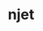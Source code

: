 ---
title: "njet"
layout: cache
categories: [package, develop]
meta: {"compilers": ["gcc@11.4.0"], "num_specs": 9, "num_specs_by_stack": {"hep": 9, "root": 9}, "oss": ["ubuntu22.04"], "platforms": ["linux"], "stacks": ["hep", "root"], "targets": ["x86_64_v3"], "versions": ["2.1.1"]}
spec_details: [{"compiler": "gcc@11.4.0", "hash": "3kmpp4tshp65axu32psm7ynewwd337z5", "os": "ubuntu22.04", "platform": "linux", "size": "-", "stacks": ["hep", "root"], "target": "x86_64_v3", "variants": ["build_system=autotools"], "versions": ["2.1.1"]}, {"compiler": "gcc@11.4.0", "hash": "3ve4vmrmfss537fspb6ruqdgqwafkzr2", "os": "ubuntu22.04", "platform": "linux", "size": "-", "stacks": ["hep", "root"], "target": "x86_64_v3", "variants": ["build_system=autotools"], "versions": ["2.1.1"]}, {"compiler": "gcc@11.4.0", "hash": "4i7impksbhybpnh7ymyhu3bqqgxaiwvc", "os": "ubuntu22.04", "platform": "linux", "size": "-", "stacks": ["hep", "root"], "target": "x86_64_v3", "variants": ["build_system=autotools"], "versions": ["2.1.1"]}, {"compiler": "gcc@11.4.0", "hash": "auy5atcx7trececzhaaaaluudrxunv2l", "os": "ubuntu22.04", "platform": "linux", "size": "-", "stacks": ["hep", "root"], "target": "x86_64_v3", "variants": ["build_system=autotools"], "versions": ["2.1.1"]}, {"compiler": "gcc@11.4.0", "hash": "dkagedra7zqiguiilnvqre33tvqjdwq5", "os": "ubuntu22.04", "platform": "linux", "size": "-", "stacks": ["hep", "root"], "target": "x86_64_v3", "variants": ["build_system=autotools"], "versions": ["2.1.1"]}, {"compiler": "gcc@11.4.0", "hash": "ke3cuh36v5xrd4anyvlqpcniokpv3iy3", "os": "ubuntu22.04", "platform": "linux", "size": "-", "stacks": ["hep", "root"], "target": "x86_64_v3", "variants": ["build_system=autotools"], "versions": ["2.1.1"]}, {"compiler": "gcc@11.4.0", "hash": "lhce2ss2gxwzbn6ku6age7kg5jaauvwt", "os": "ubuntu22.04", "platform": "linux", "size": "-", "stacks": ["hep", "root"], "target": "x86_64_v3", "variants": ["build_system=autotools"], "versions": ["2.1.1"]}, {"compiler": "gcc@11.4.0", "hash": "mqjmz6yhl3zu3kc4arn3xgxajkul5nvt", "os": "ubuntu22.04", "platform": "linux", "size": "-", "stacks": ["hep", "root"], "target": "x86_64_v3", "variants": ["build_system=autotools"], "versions": ["2.1.1"]}, {"compiler": "gcc@11.4.0", "hash": "rtqx65kzwsunucgto2s2slpszhpsoiri", "os": "ubuntu22.04", "platform": "linux", "size": "-", "stacks": ["hep", "root"], "target": "x86_64_v3", "variants": ["build_system=autotools"], "versions": ["2.1.1"]}]
---